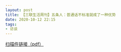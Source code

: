 ```yaml
---
layout: post
title: 【三联生活周刊】五条人：普通话不标准就成了一种优势
date: 2020-10-12 22:15
tags:
- 访谈
---
```


[扫描件链接（pdf）](/assets/docs/lifeweek2020.pdf)
